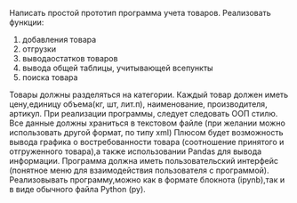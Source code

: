 Написать простой прототип программа учета товаров. Реализовать функции:

1. добавления товара
2. отгрузки
3. выводаостатков товаров
4. вывода общей таблицы, учитывающей всепункты
5. поиска товара

Товары должны разделяться на категории.
Каждый товар должен иметь цену,единицу объема(кг, шт, лит.п), наименование, производителя, артикул.
При реализации программы, следует следовать ООП стилю.
Все данные должны храниться в текстовом файле (при желании можно использовать другой формат, по типу xml)
Плюсом будет возможность вывода графика о востребованности товара (соотношение принятого и отгруженного товара),а также использовании Pandas для вывода информации.
Программа должна иметь пользовательский интерфейс (понятное меню для взаимодействия пользователя с программой).
Реализовывать программу,можно как в формате блокнота (ipynb),так и в виде обычного файла Python (py).
